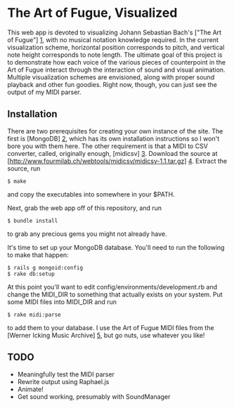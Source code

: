The Art of Fugue, Visualized
===

This web app is devoted to visualizing Johann Sebastian Bach's ["The Art of Fugue"] [1], with no musical notation knowledge required. In the current visualization scheme, horizontal position corresponds to pitch, and vertical note height corresponds to note length. The ultimate goal of this project is to demonstrate how each voice of the various pieces of counterpoint in the Art of Fugue interact through the interaction of sound and visual animation. Multiple visualization schemes are envisioned, along with proper sound playback and other fun goodies. Right now, though, you can just see the output of my MIDI parser.

[1]: http://en.wikipedia.org/wiki/The_Art_of_Fugue

Installation
---

There are two prerequisites for creating your own instance of the site. The first is [MongoDB] [2], which has its own installation instructions so I won't bore you with them here. The other requirement is that a MIDI to CSV converter, called, originally enough, [midicsv] [3]. Download the source at [http://www.fourmilab.ch/webtools/midicsv/midicsv-1.1.tar.gz] [4]. Extract the source, run

    $ make

and copy the executables into somewhere in your $PATH.

[2]: http://www.mongodb.org/
[3]: http://www.fourmilab.ch/webtools/midicsv/
[4]: http://www.fourmilab.ch/webtools/midicsv/midicsv-1.1.tar.gz

Next, grab the web app off of this repository, and run

    $ bundle install

to grab any precious gems you might not already have.

It's time to set up your MongoDB database. You'll need to run the following to make that happen:

    $ rails g mongoid:config
    $ rake db:setup

At this point you'll want to edit config/environments/development.rb and change the MIDI\_DIR to something that actually exists on your system. Put some MIDI files into MIDI\_DIR and run

    $ rake midi:parse

to add them to your database. I use the Art of Fugue MIDI files from the [Werner Icking Music Archive] [5], but go nuts, use whatever you like!

[5]: http://icking-music-archive.org/ByComposer/J.S.Bach.php

TODO
---

* Meaningfully test the MIDI parser
* Rewrite output using Raphael.js
* Animate!
* Get sound working, presumably with SoundManager
